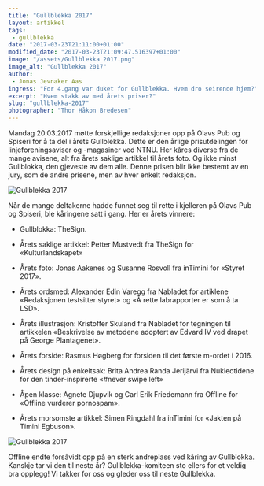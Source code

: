 ```yaml
---
title: "Gullblekka 2017"
layout: artikkel
tags: 
 - gullblekka
date: "2017-03-23T21:11:00+01:00"
modified_date: "2017-03-23T21:09:47.516397+01:00"
image: "/assets/Gullblekka 2017.png"
image_alt: "Gullblekka 2017"
author:
 - Jonas Jevnaker Aas
ingress: "For 4.gang var duket for Gullblekka. Hvem dro seirende hjem?"
excerpt: "Hvem stakk av med årets priser?"
slug: "gullblekka-2017"
photographer: "Thor Håkon Bredesen"
---
```

Mandag 20.03.2017 møtte forskjellige redaksjoner opp på Olavs Pub og Spiseri for å ta del i årets Gullblekka. Dette er den årlige prisutdelingen for linjeforeningsaviser og -magasiner ved NTNU. Her kåres diverse fra de mange avisene, alt fra årets saklige artikkel til årets foto. Og ikke minst Gullblokka, den gjeveste av dem alle. Denne prisen blir ikke bestemt av en jury, som de andre prisene, men av hver enkelt redaksjon. 

![Gullblekka 2017](http://i64.tinypic.com/2jbjw2x.jpg)

Når de mange deltakerne hadde funnet seg til rette i kjelleren på Olavs Pub og Spiseri, ble kåringene satt i gang. Her er årets vinnere: 

- Gullblokka: TheSign.

- Årets saklige artikkel: Petter Mustvedt fra TheSign for «Kulturlandskapet»

- Årets foto: Jonas Aakenes og Susanne Rosvoll fra inTimini for «Styret 2017».

- Årets ordsmed: Alexander Edin Varegg fra Nabladet for artiklene «Redaksjonen testsitter styret» og «Å rette labrapporter er som å ta LSD».

- Årets illustrasjon: Kristoffer Skuland fra Nabladet for tegningen til artikkelen «Beskrivelse av metodene adoptert av Edvard IV ved drapet på George Plantagenet».

- Årets forside: Rasmus Høgberg for forsiden til det første m-ordet i 2016.

- Årets design på enkeltsak: Brita Andrea Randa Jerijärvi fra Nukleotidene for den tinder-inspirerte «#never swipe left»

- Åpen klasse: Agnete Djupvik og Carl Erik Friedemann fra Offline for «Offline vurderer pornospam».

- Årets morsomste artikkel: Simen Ringdahl fra inTimini for «Jakten på Timini Egbuson».

![Gullblekka 2017](http://i68.tinypic.com/2zqeb9z.jpg)

Offline endte forsåvidt opp på en sterk andreplass ved kåring av Gullblokka. Kanskje tar vi den til neste år? 
Gullblekka-komiteen sto ellers for et veldig bra opplegg! Vi takker for oss og gleder oss til neste Gullblekka.